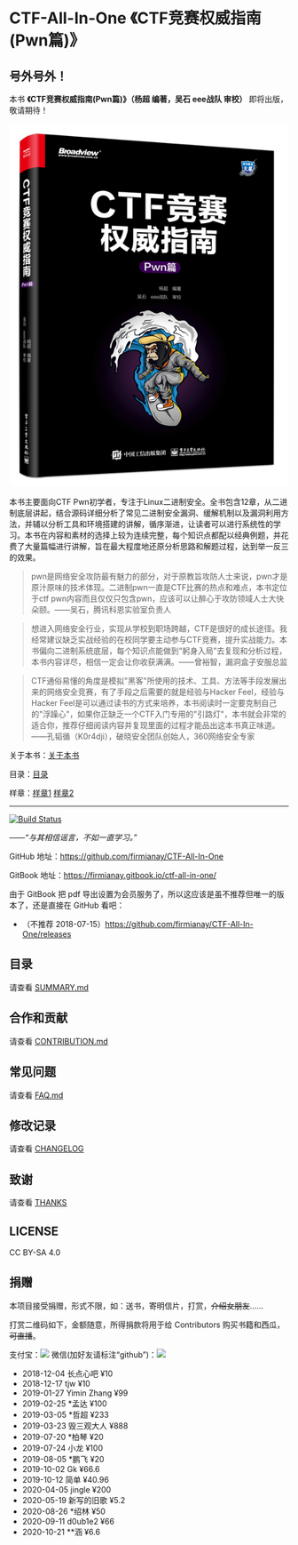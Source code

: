 # CTF-All-In-One 《CTF竞赛权威指南(Pwn篇)》

## 号外号外！

本书 **《CTF竞赛权威指南(Pwn篇)》（杨超 编著，吴石 eee战队 审校）** 即将出版，敬请期待！

![img](./book/book.jpg)

本书主要面向CTF Pwn初学者，专注于Linux二进制安全。全书包含12章，从二进制底层讲起，结合源码详细分析了常见二进制安全漏洞、缓解机制以及漏洞利用方法，并辅以分析工具和环境搭建的讲解，循序渐进，让读者可以进行系统性的学习。本书在内容和素材的选择上较为连续完整，每个知识点都配以经典例题，并花费了大量篇幅进行讲解，旨在最大程度地还原分析思路和解题过程，达到举一反三的效果。

> pwn是网络安全攻防最有魅力的部分，对于原教旨攻防人士来说，pwn才是原汁原味的技术体现。二进制pwn一直是CTF比赛的热点和难点，本书定位于ctf pwn内容而且仅仅只包含pwn，应该可以让醉心于攻防领域人士大快朵颐。——吴石，腾讯科恩实验室负责人

> 想进入网络安全行业，实现从学校到职场跨越，CTF是很好的成长途径。我经常建议缺乏实战经验的在校同学要主动参与CTF竞赛，提升实战能力。本书偏向二进制系统底层，每个知识点能做到“躬身入局”去复现和分析过程，本书内容详尽，相信一定会让你收获满满。——曾裕智，漏洞盒子安服总监

> CTF通俗易懂的角度是模拟"黑客"所使用的技术、工具、方法等手段发展出来的网络安全竞赛，有了手段之后需要的就是经验与Hacker Feel，经验与Hacker Feel是可以通过读书的方式来培养，本书阅读时一定要克制自己的"浮躁心"，如果你正缺乏一个CTF入门专用的"引路灯"，本书就会非常的适合你，推荐仔细阅读内容并复现里面的过程才能品出这本书真正味道。——孔韬循（K0r4dji），破晓安全团队创始人，360网络安全专家

关于本书：[关于本书](./book/about.md)

目录：[目录](./book/catalog.pdf)

样章：[样章1](./book/demo1-pwn.pdf) [样章2](./book/demo2-angr.pdf)

---

[![Build Status](https://travis-ci.org/firmianay/CTF-All-In-One.svg?branch=master)](https://travis-ci.org/firmianay/CTF-All-In-One)

*——“与其相信谣言，不如一直学习。”*

GitHub 地址：<https://github.com/firmianay/CTF-All-In-One>

GitBook 地址：<https://firmianay.gitbook.io/ctf-all-in-one/>

由于 GitBook 把 pdf 导出设置为会员服务了，所以这应该是虽不推荐但唯一的版本了，还是直接在 GitHub 看吧：

- （不推荐 2018-07-15）<https://github.com/firmianay/CTF-All-In-One/releases>

## 目录

请查看 [SUMMARY.md](https://github.com/firmianay/CTF-All-In-One/blob/master/SUMMARY.md)

## 合作和贡献

请查看 [CONTRIBUTION.md](https://github.com/firmianay/CTF-All-In-One/blob/master/CONTRIBUTION.md)

## 常见问题

请查看 [FAQ.md](https://github.com/firmianay/CTF-All-In-One/blob/master/FAQ.md)

## 修改记录

请查看 [CHANGELOG](https://github.com/firmianay/CTF-All-In-One/blob/master/CHANGELOG)

## 致谢

请查看 [THANKS](./THANKS.md)

## LICENSE

CC BY-SA 4.0

## 捐赠

本项目接受捐赠，形式不限，如：送书，寄明信片，打赏，~~介绍女朋友~~……

打赏二维码如下，金额随意，所得捐款将用于给 Contributors 购买书籍和西瓜，~~可直播~~。

支付宝：![](https://github.com/firmianay/CTF-All-In-One/blob/master/myAlipay.jpg)
微信(加好友请标注“github”)：![](https://github.com/firmianay/CTF-All-In-One/blob/master/myWechat.jpg)

- 2018-12-04 长点心吧 ¥10
- 2018-12-17 tjw ¥10
- 2019-01-27 Yimin Zhang ¥99
- 2019-02-25 *孟达 ¥100
- 2019-03-05 *哲超 ¥233
- 2019-03-23 毁三观大人 ¥888
- 2019-07-20 *柏琴 ¥20
- 2019-07-24 小龙 ¥100
- 2019-08-05 *鹏飞 ¥20
- 2019-10-02 Gk ¥66.6
- 2019-10-12 简单 ¥40.96
- 2020-04-05 jingle ¥200
- 2020-05-19 新写的旧歌 ¥5.2
- 2020-08-26 *绍林 ¥50
- 2020-09-11 d0ub1e2 ¥66
- 2020-10-21 **涵 ¥6.6
